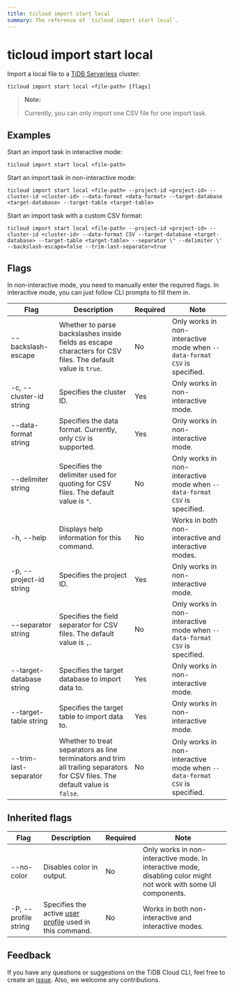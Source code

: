 ```yaml
---
title: ticloud import start local
summary: The reference of `ticloud import start local`.
---
```


# ticloud import start local

Import a local file to a [TiDB Serverless](/tidb-cloud/select-cluster-tier.md#tidb-serverless) cluster:

```shell
ticloud import start local <file-path> [flags]
```

> **Note:**
>
> Currently, you can only import one CSV file for one import task.

## Examples

Start an import task in interactive mode:

```shell
ticloud import start local <file-path>
```

Start an import task in non-interactive mode:

```shell
ticloud import start local <file-path> --project-id <project-id> --cluster-id <cluster-id> --data-format <data-format> --target-database <target-database> --target-table <target-table>
```

Start an import task with a custom CSV format:

```shell
ticloud import start local <file-path> --project-id <project-id> --cluster-id <cluster-id> --data-format CSV --target-database <target-database> --target-table <target-table> --separator \" --delimiter \' --backslash-escape=false --trim-last-separator=true
```

## Flags

In non-interactive mode, you need to manually enter the required flags. In interactive mode, you can just follow CLI prompts to fill them in.

| Flag | Description | Required | Note |
|---|---|---|---|
| --backslash-escape | Whether to parse backslashes inside fields as escape characters for CSV files. The default value is `true`. | No | Only works in non-interactive mode when `--data-format CSV` is specified. |
| -c, --cluster-id string | Specifies the cluster ID. | Yes | Only works in non-interactive mode. |
| --data-format string | Specifies the data format. Currently, only `CSV` is supported. | Yes | Only works in non-interactive mode. |
| --delimiter string | Specifies the delimiter used for quoting for CSV files. The default value is `"`. | No | Only works in non-interactive mode when `--data-format CSV` is specified. |
| -h, --help | Displays help information for this command. | No | Works in both non-interactive and interactive modes. |
| -p, --project-id string | Specifies the project ID. | Yes | Only works in non-interactive mode. |
| --separator string | Specifies the field separator for CSV files. The default value is `,`. | No | Only works in non-interactive mode when `--data-format CSV` is specified. |
| --target-database string | Specifies the target database to import data to. | Yes | Only works in non-interactive mode. |
| --target-table string | Specifies the target table to import data to. | Yes | Only works in non-interactive mode. |
| --trim-last-separator | Whether to treat separators as line terminators and trim all trailing separators for CSV files. The default value is `false`. | No | Only works in non-interactive mode when `--data-format CSV` is specified. |

## Inherited flags

| Flag | Description | Required | Note |
|---|---|---|---|
| --no-color | Disables color in output. | No | Only works in non-interactive mode. In interactive mode, disabling color might not work with some UI components. |
| -P, --profile string | Specifies the active [user profile](/tidb-cloud/cli-reference.md#user-profile) used in this command. | No | Works in both non-interactive and interactive modes. |

## Feedback

If you have any questions or suggestions on the TiDB Cloud CLI, feel free to create an [issue](https://github.com/tidbcloud/tidbcloud-cli/issues/new/choose). Also, we welcome any contributions.
